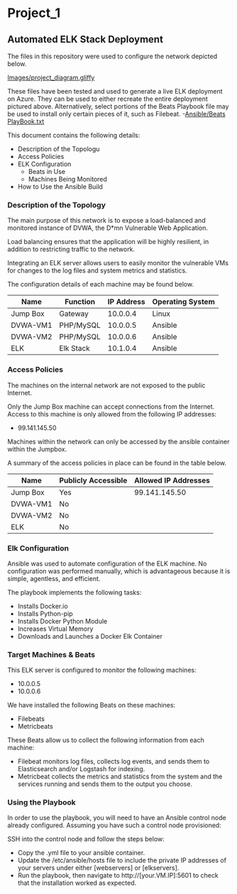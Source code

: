 # Project_1
## Automated ELK Stack Deployment

The files in this repository were used to configure the network depicted below.

[Images/project_diagram.gliffy](https://github.com/WildRose900/Project_1/blob/master/Diagrams/project_diagram.gliffy)

These files have been tested and used to generate a live ELK deployment on Azure. They can be used to either recreate the entire
deployment pictured above. Alternatively, select portions of the Beats Playbook file may be used to install only certain pieces of it, such as Filebeat.
    -[Ansible/Beats PlayBook.txt](https://github.com/WildRose900/Project_1/blob/master/Ansible/Beats%20Playbook.txt)

This document contains the following details:
- Description of the Topologu
- Access Policies
- ELK Configuration
  - Beats in Use
  - Machines Being Monitored
- How to Use the Ansible Build


### Description of the Topology

The main purpose of this network is to expose a load-balanced and monitored instance of DVWA, the D*mn Vulnerable Web Application.

Load balancing ensures that the application will be highly resilient, in addition to restricting traffic to the network.


Integrating an ELK server allows users to easily monitor the vulnerable VMs for changes to the log files and system metrics and statistics.

The configuration details of each machine may be found below.

| Name     | Function | IP Address | Operating System |
|----------|----------|------------|------------------|
| Jump Box | Gateway  | 10.0.0.4   | Linux            |
| DVWA-VM1 | PHP/MySQL| 10.0.0.5   | Ansible          |
| DVWA-VM2 | PHP/MySQL| 10.0.0.6   | Ansible          |
| ELK      | Elk Stack| 10.1.0.4   | Ansible          |

### Access Policies

The machines on the internal network are not exposed to the public Internet. 

Only the Jump Box machine can accept connections from the Internet. Access to this machine is only allowed from the following IP addresses:
- 99.141.145.50

Machines within the network can only be accessed by the ansible container within the Jumpbox.

A summary of the access policies in place can be found in the table below.

| Name     | Publicly Accessible | Allowed IP Addresses |
|----------|---------------------|----------------------|
| Jump Box | Yes                 | 99.141.145.50        |
| DVWA-VM1 | No                  |                      |
| DVWA-VM2 | No                  |                      |
| ELK      | No                  |                      |

### Elk Configuration

Ansible was used to automate configuration of the ELK machine. No configuration was performed manually, which is advantageous because it is simple, agentless, and efficient.

The playbook implements the following tasks:
- Installs Docker.io
- Installs Python-pip
- Installs Docker Python Module
- Increases Virtual Memory
- Downloads and Launches a Docker Elk Container

### Target Machines & Beats
This ELK server is configured to monitor the following machines:
- 10.0.0.5
- 10.0.0.6

We have installed the following Beats on these machines:
- Filebeats
- Metricbeats

These Beats allow us to collect the following information from each machine:
- Filebeat monitors log files, collects log events, and sends them to Elasticsearch and/or Logstash for indexing. 
- Metricbeat collects the metrics and statistics from the system and the services running and sends them to the output you choose.

### Using the Playbook
In order to use the playbook, you will need to have an Ansible control node already configured. Assuming you have such a control node provisioned: 

SSH into the control node and follow the steps below:
- Copy the .yml file to your ansible container.
- Update the /etc/ansible/hosts file to include the private IP addresses of your servers under either [webservers] or [elkservers].
- Run the playbook, then navigate to http://[your.VM.IP]:5601 to check that the installation worked as expected.
